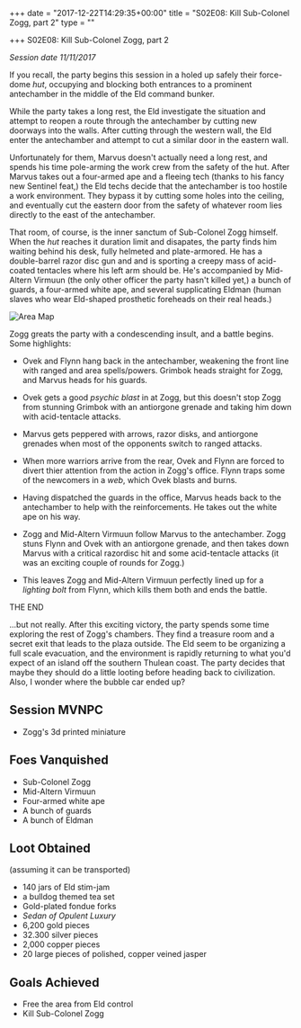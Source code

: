 +++
date = "2017-12-22T14:29:35+00:00"
title = "S02E08: Kill Sub-Colonel Zogg, part 2"
type = ""

+++
S02E08: Kill Sub-Colonel Zogg, part 2

_Session date 11/11/2017_

If you recall, the party begins this session in a holed up safely their force-dome _hut_, occupying and blocking both entrances to a prominent antechamber in the middle of the Eld command bunker.  

<!--more-->

While the party takes a long rest, the Eld investigate the situation and attempt to reopen a route through the antechamber by cutting new doorways into the walls. After cutting through the western wall, the Eld enter the antechamber and attempt to cut a similar door in the eastern wall. 

Unfortunately for them, Marvus doesn't actually need a long rest, and spends his time pole-arming the work crew from the safety of the hut. After Marvus takes out a four-armed ape and a fleeing tech (thanks to his fancy new Sentinel feat,) the Eld techs decide that the antechamber is too hostile a work environment. They bypass it by cutting some holes into the ceiling, and eventually cut the eastern door from the safety of whatever room lies directly to the east of the antechamber.

That room, of course, is the inner sanctum of Sub-Colonel Zogg himself. When the _hut_ reaches it duration limit and disapates, the party finds him waiting behind his desk, fully helmeted and plate-armored. He has a double-barrel razor disc gun and and is sporting a creepy mass of acid-coated tentacles where his left arm should be. He's accompanied by Mid-Altern Virmuun (the only other officer the party hasn't killed yet,) a bunch of guards, a four-armed white ape, and several supplicating Eldman (human slaves who wear Eld-shaped prosthetic foreheads on their real heads.) 

![Area Map](/uploads/session_8.png)

Zogg greats the party with a condescending insult, and a battle begins. Some highlights:

* Ovek and Flynn hang back in the antechamber,  weakening the front line with ranged and area spells/powers. Grimbok heads straight for Zogg, and Marvus heads for his guards. 

* Ovek gets a good _psychic blast_ in at Zogg, but this doesn't stop Zogg from stunning Grimbok with an antiorgone grenade and taking him down with acid-tentacle attacks.
 
* Marvus gets peppered with arrows, razor disks, and antiorgone grenades when most of the opponents switch to ranged attacks.

* When more warriors arrive from the rear, Ovek and Flynn are forced to divert thier attention from the action in Zogg's office. Flynn traps some of the newcomers in a _web_, which Ovek blasts and burns.

* Having dispatched the guards in the office, Marvus heads back to the antechamber to help with the reinforcements. He takes out the white ape on his way.

* Zogg and Mid-Altern Virmuun follow Marvus to the antechamber. Zogg stuns Flynn and Ovek with an antiorgone grenade, and then takes down Marvus with a critical razordisc hit and some acid-tentacle attacks (it was an exciting couple of rounds for Zogg.)

* This leaves Zogg and Mid-Altern Virmuun perfectly lined up for a _lighting bolt_ from Flynn, which kills them both and ends the battle.

THE END

...but not really. After this exciting victory, the party spends some time exploring the rest of Zogg's chambers. They find a treasure room and a secret exit that leads to the plaza outside. The Eld seem to be organizing a full scale evacuation, and the environment is rapidly returning to what you'd expect of an island off the southern Thulean coast. The party decides that maybe they should do a little looting before heading back to civilization. Also, I wonder where the bubble car ended up?

## Session MVNPC

* Zogg's 3d printed miniature

## Foes Vanquished

* Sub-Colonel Zogg
* Mid-Altern Virmuun
* Four-armed white ape
* A bunch of guards
* A bunch of Eldman

## Loot Obtained

(assuming it can be transported)

* 140 jars of Eld stim-jam
* a bulldog themed tea set 
* Gold-plated fondue forks
* _Sedan of Opulent Luxury_
* 6,200 gold pieces
* 32.300 silver pieces
* 2,000 copper pieces
* 20 large pieces of polished, copper veined  jasper


## Goals Achieved

* Free the area from Eld control
* Kill Sub-Colonel Zogg

